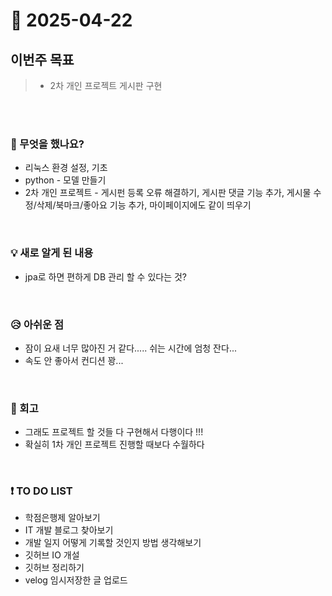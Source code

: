 # 📅 2025-04-22

## 이번주 목표
>- 2차 개인 프로젝트 게시판 구현

<br><br>

### 👀 무엇을 했나요?
- 리눅스 환경 설정, 기초
- python - 모델 만들기
- 2차 개인 프로젝트 - 게시펀 등록 오류 해결하기, 게시판 댓글 기능 추가, 게시물 수정/삭제/북마크/좋아요 기능 추가, 마이페이지에도 같이 띄우기

<br>

### 💡 새로 알게 된 내용
- jpa로 하면 편하게 DB 관리 할 수 있다는 것?
<br>

### 😥 아쉬운 점
- 잠이 요새 너무 많아진 거 같다..... 쉬는 시간에 엄청 잔다...
- 속도 안 좋아서 컨디션 꽝...
<br>

### 💬 회고
- 그래도 프로젝트 할 것들 다 구현해서 다행이다 !!!
- 확실히 1차 개인 프로젝트 진행할 때보다 수월하다

<br>

### ❗ TO DO LIST
- 학점은행제 알아보기
- IT 개발 블로그 찾아보기
- 개발 일지 어떻게 기록할 것인지 방법 생각해보기
- 깃허브 IO 개설
- 깃허브 정리하기
- velog 임시저장한 글 업로드

